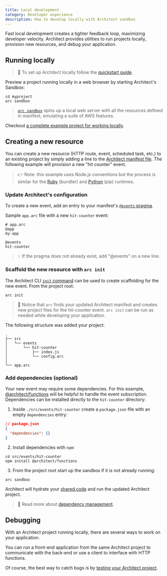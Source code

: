 ```yaml
---
title: Local development
category: Developer experience
description: How to develop locally with Architect sandbox
---
```


Fast local development creates a tighter feedback loop, maximizing developer velocity. Architect provides utilities to run projects locally, provision new resources, and debug your application.

## Running locally

> 🏁 To set up Architect locally follow the [quickstart guide](/docs/en/guides/get-started/quickstart).

Preview a project running locally in a web browser by starting Architect's Sandbox:

```console
cd myproject
arc sandbox
```

>  [`arc sandbox`](/docs/en/reference/cli/sandbox) spins up a local web server with all the resources defined in manifest, emulating a suite of AWS features.

Checkout [a complete example project for working locally](https://github.com/architect-examples/arc-example-working-locally).

## Creating a new resource

You can create a new resource (HTTP route, event, scheduled task, etc.) to an existing project by simply adding a line to the [Architect manifest file](/docs/en/guides/get-started/project-layout#manifest-file-format-overview). The following example will provision a new "hit counter" event.

> 👉 Note: this example uses Node.js conventions but the process is similar for the [Ruby](/docs/en/reference/runtime/ruby) (bundler) and [Python](/docs/en/reference/runtime/python) (pip) runtimes.

### Update Architect's configuration

To create a new event, add an entry to your manifest's [`@events` pragma](/docs/en/reference/app.arc/events).

Sample `app.arc` file with a new `hit-counter` event:

```arc
# app.arc
@app
my-app

@events
hit-counter
```

> 💡 If the pragma does not already exist, add "@events" on a new line.

### Scaffold the new resource with `arc init`

The Architect CLI [`init` command](/docs/en/reference/cli/init) can be used to create scaffolding for the new event. From the project root:

```console
arc init
```

> 👀 Notice that `arc` finds your updated Architect manifest and creates new project files for the hit-counter event. `arc init` can be run as needed while developing your application.

The following structure was added your project:
<!-- unsure if this diagram is necessary -->
```
.
├── src
│   └── events
│       └── hit-counter
│           ├── index.js
│           └── config.arc
│
└── app.arc
```

### Add dependencies (optional)

Your new event may require some dependencies. For this example, [@architect/functions](https://github.com/architect/functions) will be helpful to handle the event subscription. Dependencies can be installed directly to the `hit-counter` directory:

1. Inside `./src/events/hit-counter` create a `package.json` file with an empty `dependencies` entry:

```json
// package.json
{
  "dependencies": {}
}
```

2. Install dependencies with `npm`:

```console
cd src/events/hit-counter
npm install @architect/functions
```

3. From the project root start up the sandbox if it is not already running:

```console
arc sandbox
```

Architect will hydrate your [shared code](/docs/en/guides/developer-experience/sharing-code) and run the updated Architect project.

> 📖 Read more about [dependency management](/docs/en/guides/developer-experience/dependency-management).

## Debugging

With an Architect project running locally, there are several ways to work on your application.

You can run a front-end application from the same Architect project to communicate with the back-end or use a client to interface with HTTP functions.

Of course, the best way to catch bugs is by [testing your Architect project](/docs/en/guides/developer-experience/testing).
